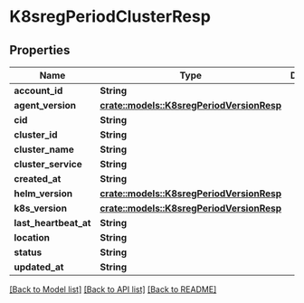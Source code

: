 # K8sregPeriodClusterResp

## Properties

Name | Type | Description | Notes
------------ | ------------- | ------------- | -------------
**account_id** | **String** |  |
**agent_version** | [**crate::models::K8sregPeriodVersionResp**](k8sreg.VersionResp.md) |  |
**cid** | **String** |  |
**cluster_id** | **String** |  |
**cluster_name** | **String** |  |
**cluster_service** | **String** |  |
**created_at** | **String** |  |
**helm_version** | [**crate::models::K8sregPeriodVersionResp**](k8sreg.VersionResp.md) |  |
**k8s_version** | [**crate::models::K8sregPeriodVersionResp**](k8sreg.VersionResp.md) |  |
**last_heartbeat_at** | **String** |  |
**location** | **String** |  |
**status** | **String** |  |
**updated_at** | **String** |  |

[[Back to Model list]](./README.md#documentation-for-models) [[Back to API list]](./README.md#documentation-for-api-endpoints) [[Back to README]](../README.md)
